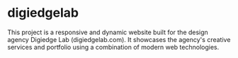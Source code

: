 # digiedgelab
This project is a responsive and dynamic website built for the design agency Digiedge Lab (digiedgelab.com). It showcases the agency's creative services and portfolio using a combination of modern web technologies.
